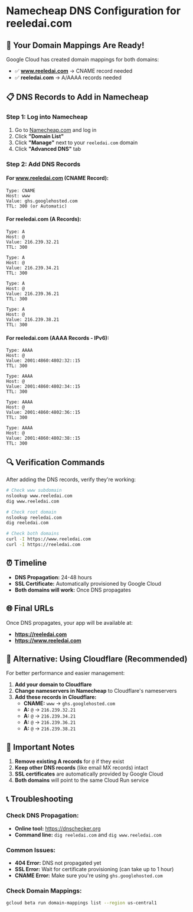 # Namecheap DNS Configuration for reeledai.com

## 🎯 **Your Domain Mappings Are Ready!**

Google Cloud has created domain mappings for both domains:
- ✅ **www.reeledai.com** → CNAME record needed
- ✅ **reeledai.com** → A/AAAA records needed

## 📋 **DNS Records to Add in Namecheap**

### **Step 1: Log into Namecheap**
1. Go to [Namecheap.com](https://namecheap.com) and log in
2. Click **"Domain List"**
3. Click **"Manage"** next to your `reeledai.com` domain
4. Click **"Advanced DNS"** tab

### **Step 2: Add DNS Records**

#### **For www.reeledai.com (CNAME Record):**
```
Type: CNAME
Host: www
Value: ghs.googlehosted.com
TTL: 300 (or Automatic)
```

#### **For reeledai.com (A Records):**
```
Type: A
Host: @
Value: 216.239.32.21
TTL: 300

Type: A
Host: @
Value: 216.239.34.21
TTL: 300

Type: A
Host: @
Value: 216.239.36.21
TTL: 300

Type: A
Host: @
Value: 216.239.38.21
TTL: 300
```

#### **For reeledai.com (AAAA Records - IPv6):**
```
Type: AAAA
Host: @
Value: 2001:4860:4802:32::15
TTL: 300

Type: AAAA
Host: @
Value: 2001:4860:4802:34::15
TTL: 300

Type: AAAA
Host: @
Value: 2001:4860:4802:36::15
TTL: 300

Type: AAAA
Host: @
Value: 2001:4860:4802:38::15
TTL: 300
```

## 🔍 **Verification Commands**

After adding the DNS records, verify they're working:

```bash
# Check www subdomain
nslookup www.reeledai.com
dig www.reeledai.com

# Check root domain
nslookup reeledai.com
dig reeledai.com

# Check both domains
curl -I https://www.reeledai.com
curl -I https://reeledai.com
```

## ⏰ **Timeline**

- **DNS Propagation:** 24-48 hours
- **SSL Certificate:** Automatically provisioned by Google Cloud
- **Both domains will work:** Once DNS propagates

## 🌐 **Final URLs**

Once DNS propagates, your app will be available at:
- **https://reeledai.com**
- **https://www.reeledai.com**

## 🔧 **Alternative: Using Cloudflare (Recommended)**

For better performance and easier management:

1. **Add your domain to Cloudflare**
2. **Change nameservers in Namecheap** to Cloudflare's nameservers
3. **Add these records in Cloudflare:**
   - **CNAME:** `www` → `ghs.googlehosted.com`
   - **A:** `@` → `216.239.32.21`
   - **A:** `@` → `216.239.34.21`
   - **A:** `@` → `216.239.36.21`
   - **A:** `@` → `216.239.38.21`

## 🚨 **Important Notes**

1. **Remove existing A records** for `@` if they exist
2. **Keep other DNS records** (like email MX records) intact
3. **SSL certificates** are automatically provided by Google Cloud
4. **Both domains** will point to the same Cloud Run service

## 📞 **Troubleshooting**

### Check DNS Propagation:
- **Online tool:** https://dnschecker.org
- **Command line:** `dig reeledai.com` and `dig www.reeledai.com`

### Common Issues:
- **404 Error:** DNS not propagated yet
- **SSL Error:** Wait for certificate provisioning (can take up to 1 hour)
- **CNAME Error:** Make sure you're using `ghs.googlehosted.com`

### Check Domain Mappings:
```bash
gcloud beta run domain-mappings list --region us-central1
```











